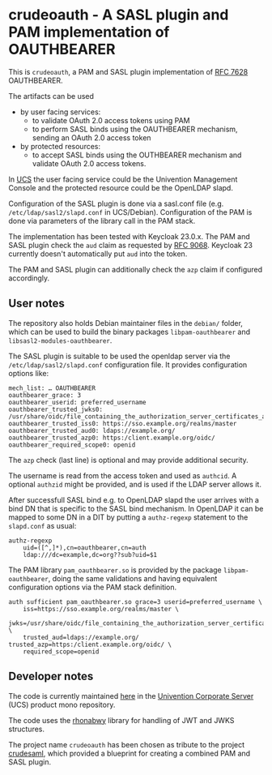 # crudeoauth - A SASL plugin and PAM implementation of OAUTHBEARER

This is `crudeoauth`, a PAM and SASL plugin implementation of [RFC 7628](https://datatracker.ietf.org/doc/rfc7628/) OAUTHBEARER.

The artifacts can be used
* by user facing services:
    * to validate OAuth 2.0 access tokens using PAM
    * to perform SASL binds using the OAUTHBEARER mechanism, sending an OAuth 2.0 access token
* by protected resources:
    * to accept SASL binds using the OUTHBEARER mechanism and validate OAuth 2.0 access tokens.

In [UCS](https://www.univention.com/products/ucs/) the user facing service could be the Univention Management Console and
the protected resource could be the OpenLDAP slapd.

Configuration of the SASL plugin is done via a sasl.conf file (e.g. `/etc/ldap/sasl2/slapd.conf` in UCS/Debian).
Configuration of the PAM is done via parameters of the library call in the PAM stack.

The implementation has been tested with Keycloak 23.0.x.
The PAM and SASL plugin check the `aud` claim as requested by
[RFC 9068](https://datatracker.ietf.org/doc/html/rfc9068).
Keycloak 23 currently doesn't automatically put `aud` into the token.

The PAM and SASL plugin can additionally check the `azp` claim if
configured accordingly.

## User notes

The repository also holds Debian maintainer files in the `debian/` folder, which
can be used to build the binary packages `libpam-oauthbearer` and `libsasl2-modules-oauthbearer`.

The SASL plugin is suitable to be used the openldap server via the
`/etc/ldap/sasl2/slapd.conf` configuration file.
It provides configuration options like:
```
mech_list: … OAUTHBEARER
oauthbearer_grace: 3
oauthbearer_userid: preferred_username
oauthbearer_trusted_jwks0: /usr/share/oidc/file_containing_the_authorization_server_certificates_as.jwks
oauthbearer_trusted_iss0: https://sso.example.org/realms/master
oauthbearer_trusted_aud0: ldaps://example.org/
oauthbearer_trusted_azp0: https:/client.example.org/oidc/
oauthbearer_required_scope0: openid
```
The `azp` check (last line) is optional and may provide additional security.

The username is read from the access token and used as `authcid`.
A optional `authzid` might be provided, and is used if the LDAP server allows it.

After successfull SASL bind e.g. to OpenLDAP slapd
the user arrives with a bind DN that is specific to the SASL bind mechanism.
In OpenLDAP it can be mapped to some DN in a DIT by putting
a `authz-regexp` statement to the `slapd.conf` as usual:
```
authz-regexp
    uid=([^,]*),cn=oauthbearer,cn=auth
    ldap:///dc=example,dc=org??sub?uid=$1
```

The PAM library `pam_oauthbearer.so` is provided by the package `libpam-oauthbearer`,
doing the same validations and having equivalent configuration options via the PAM stack definition.
```
auth sufficient pam_oauthbearer.so grace=3 userid=preferred_username \
    iss=https://sso.example.org/realms/master \
    jwks=/usr/share/oidc/file_containing_the_authorization_server_certificates_as.jwks \
    trusted_aud=ldaps://example.org/ trusted_azp=https:/client.example.org/oidc/ \
    required_scope=openid
```

## Developer notes

The code is currently maintained [here](https://github.com/univention/univention-corporate-server/tree/5.0-6/oidc/crudeoauth) in the [Univention Corporate Server](https://www.univention.com/products/ucs/) (UCS) product mono repository.

The code uses the [rhonabwy](https://babelouest.github.io/rhonabwy/) library
for handling of JWT and JWKS structures.

The project name `crudeoauth` has been chosen as tribute to the project [crudesaml](https://github.com/univention/crudesaml),
which provided a blueprint for creating a combined PAM and SASL plugin.
